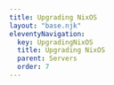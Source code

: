 ```yaml
---
title: Upgrading NixOS
layout: "base.njk"
eleventyNavigation:
  key: UpgradingNixOS
  title: Upgrading NixOS
  parent: Servers
  order: 7
---
```

